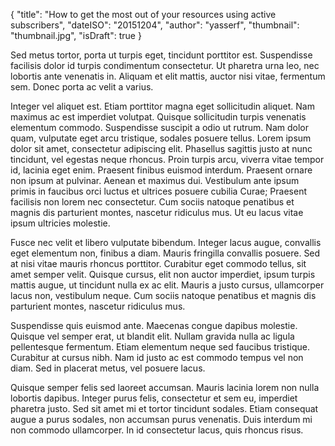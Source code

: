 {
	"title": "How to get the most out of your resources using active subscribers",
	"dateISO": "20151204",
	"author": "yasserf",
    "thumbnail": "thumbnail.jpg",
    "isDraft": true
}

Sed metus tortor, porta ut turpis eget, tincidunt porttitor est. Suspendisse facilisis dolor id turpis condimentum consectetur. Ut pharetra urna leo, nec lobortis ante venenatis in. Aliquam et elit mattis, auctor nisi vitae, fermentum sem. Donec porta ac velit a varius.

Integer vel aliquet est. Etiam porttitor magna eget sollicitudin aliquet. Nam maximus ac est imperdiet volutpat. Quisque sollicitudin turpis venenatis elementum commodo. Suspendisse suscipit a odio ut rutrum. Nam dolor quam, vulputate eget arcu tristique, sodales posuere tellus. Lorem ipsum dolor sit amet, consectetur adipiscing elit. Phasellus sagittis justo at nunc tincidunt, vel egestas neque rhoncus. Proin turpis arcu, viverra vitae tempor id, lacinia eget enim. Praesent finibus euismod interdum. Praesent ornare non ipsum at pulvinar. Aenean et maximus dui. Vestibulum ante ipsum primis in faucibus orci luctus et ultrices posuere cubilia Curae; Praesent facilisis non lorem nec consectetur. Cum sociis natoque penatibus et magnis dis parturient montes, nascetur ridiculus mus. Ut eu lacus vitae ipsum ultricies molestie.

Fusce nec velit et libero vulputate bibendum. Integer lacus augue, convallis eget elementum non, finibus a diam. Mauris fringilla convallis posuere. Sed at nisi vitae mauris rhoncus porttitor. Curabitur eget commodo tellus, sit amet semper velit. Quisque cursus, elit non auctor imperdiet, ipsum turpis mattis augue, ut tincidunt nulla ex ac elit. Mauris a justo cursus, ullamcorper lacus non, vestibulum neque. Cum sociis natoque penatibus et magnis dis parturient montes, nascetur ridiculus mus.

Suspendisse quis euismod ante. Maecenas congue dapibus molestie. Quisque vel semper erat, ut blandit elit. Nullam gravida nulla ac ligula pellentesque fermentum. Etiam elementum neque sed faucibus tristique. Curabitur at cursus nibh. Nam id justo ac est commodo tempus vel non diam. Sed in placerat metus, vel posuere lacus.

Quisque semper felis sed laoreet accumsan. Mauris lacinia lorem non nulla lobortis dapibus. Integer purus felis, consectetur et sem eu, imperdiet pharetra justo. Sed sit amet mi et tortor tincidunt sodales. Etiam consequat augue a purus sodales, non accumsan purus venenatis. Duis interdum mi non commodo ullamcorper. In id consectetur lacus, quis rhoncus risus.